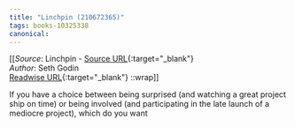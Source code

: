```yaml
---
title: "Linchpin (210672365)"
tags: books-10325338
canonical: 
---
```


[[_Source_: Linchpin - [Source URL](){:target="_blank"}<br>
_Author_: Seth Godin<br>
[Readwise URL](https://readwise.io/open/210672365){:target="_blank"}
::wrap]]

If you have a choice between being surprised (and watching a great project ship on time) or being involved (and participating in the late launch of a mediocre project), which do you want
